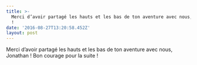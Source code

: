 ```yaml
---
title: >-
  Merci d’avoir partagé les hauts et les bas de ton aventure avec nous, Jonathan
  !
date: '2016-08-27T13:20:58.452Z'
layout: post
---
```

Merci d’avoir partagé les hauts et les bas de ton aventure avec nous, Jonathan ! Bon courage pour la suite !
